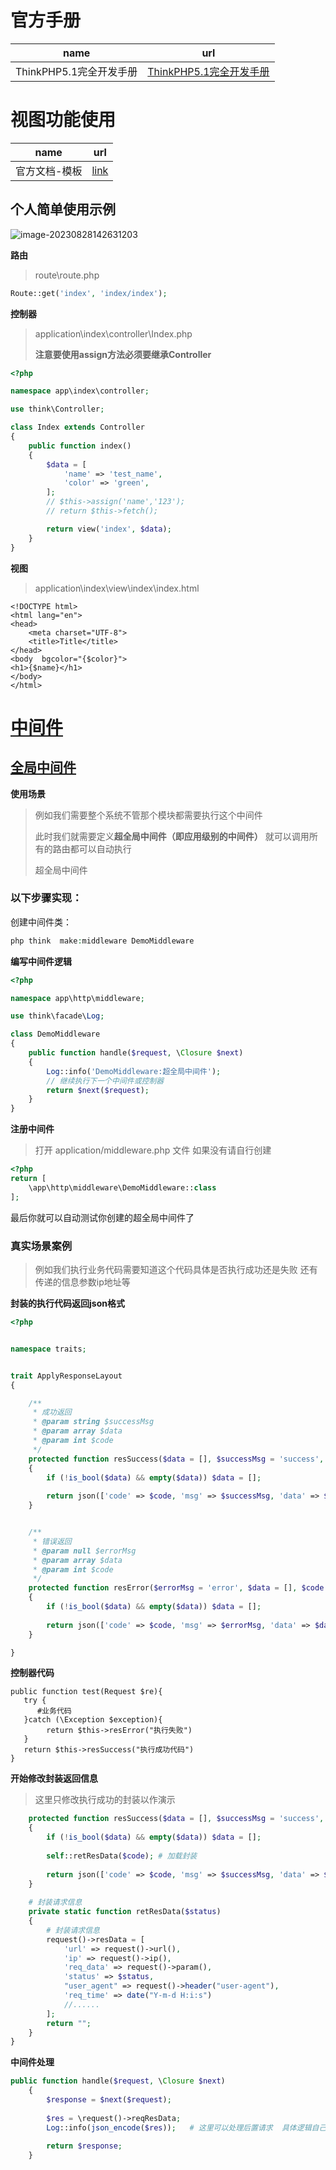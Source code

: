 # 官方手册

| name                    | url                                                          |
| ----------------------- | ------------------------------------------------------------ |
| ThinkPHP5.1完全开发手册 | [ThinkPHP5.1完全开发手册](https://www.kancloud.cn/manual/thinkphp5_1) |

# 视图功能使用

| name          | url                                                       |
| ------------- | --------------------------------------------------------- |
| 官方文档-模板 | [link](https://www.kancloud.cn/manual/thinkphp5_1/354065) |



## 个人简单使用示例

![image-20230828142631203](https://gitee.com/yaolliuyang/blogImages/raw/master/blogImages/image-20230828142631203.png)

**路由**

> route\route.php

```php
Route::get('index', 'index/index');
```

**控制器**

> application\index\controller\Index.php
>
> **注意要使用assign方法必须要继承Controller**

```php
<?php

namespace app\index\controller;

use think\Controller;

class Index extends Controller
{
    public function index()
    {
        $data = [
            'name' => 'test_name',
            'color' => 'green',
        ];
        // $this->assign('name','123');
        // return $this->fetch();

        return view('index', $data);
    }
}
```

**视图**

> application\index\view\index\index.html

```php+HTML
<!DOCTYPE html>
<html lang="en">
<head>
    <meta charset="UTF-8">
    <title>Title</title>
</head>
<body  bgcolor="{$color}">
<h1>{$name}</h1>
</body>
</html>
```

# [中间件](https://doc.thinkphp.cn/v5_1/zhongjianjian.html)

## [全局中间件](https://doc.thinkphp.cn/v5_1/zhongjianjian.html#%E5%85%A8%E5%B1%80%E4%B8%AD%E9%97%B4%E4%BB%B6)

**使用场景**

> 例如我们需要整个系统不管那个模块都需要执行这个中间件
>
> 此时我们就需要定义**超全局中间件（即应用级别的中间件）**  就可以调用所有的路由都可以自动执行
>
> 超全局中间件

### **以下步骤实现：**

创建中间件类：

```php
php think  make:middleware DemoMiddleware
```

**编写中间件逻辑**

```php
<?php

namespace app\http\middleware;

use think\facade\Log;

class DemoMiddleware
{
    public function handle($request, \Closure $next)
    {
        Log::info('DemoMiddleware:超全局中间件');
        // 继续执行下一个中间件或控制器
        return $next($request);
    }
}
```

**注册中间件**

> 打开 application/middleware.php 文件 如果没有请自行创建

```php
<?php
return [
    \app\http\middleware\DemoMiddleware::class
];
```

最后你就可以自动测试你创建的超全局中间件了



### **真实场景案例**

> 例如我们执行业务代码需要知道这个代码具体是否执行成功还是失败  还有传递的信息参数ip地址等

**封装的执行代码返回json格式**

```php
<?php


namespace traits;


trait ApplyResponseLayout
{

    /**
     * 成功返回
     * @param string $successMsg
     * @param array $data
     * @param int $code
     */
    protected function resSuccess($data = [], $successMsg = 'success', $code = 200)
    {
        if (!is_bool($data) && empty($data)) $data = [];
        
        return json(['code' => $code, 'msg' => $successMsg, 'data' => $data]);
    }


    /**
     * 错误返回
     * @param null $errorMsg
     * @param array $data
     * @param int $code
     */
    protected function resError($errorMsg = 'error', $data = [], $code = 400)
    {
        if (!is_bool($data) && empty($data)) $data = [];
        
        return json(['code' => $code, 'msg' => $errorMsg, 'data' => $data]);
    }

}
```



**控制器代码**

```shell
public function test(Request $re){
   try {
      #业务代码      
   }catch (\Exception $exception){
        return $this->resError("执行失败")    
   }
   return $this->resSuccess("执行成功代码")
}
```

**开始修改封装返回信息**

> 这里只修改执行成功的封装以作演示

```php
    protected function resSuccess($data = [], $successMsg = 'success', $code = 200)
    {
        if (!is_bool($data) && empty($data)) $data = [];
        
        self::retResData($code); # 加载封装
        
        return json(['code' => $code, 'msg' => $successMsg, 'data' => $data]);
    }
    
    # 封装请求信息
    private static function retResData($status)
    {
        # 封装请求信息
        request()->resData = [
            'url' => request()->url(),
            'ip' => request()->ip(),
            'req_data' => request()->param(),
            'status' => $status,
            "user_agent" => request()->header("user-agent"),
            'req_time' => date("Y-m-d H:i:s")
            //......
        ];
        return "";
    }       
}
```

**中间件处理**

```php
public function handle($request, \Closure $next)
    {
        $response = $next($request);
    
        $res = \request()->reqResData;
        Log::info(json_encode($res));   # 这里可以处理后置请求  具体逻辑自己修改
         
        return $response;
    }
```

